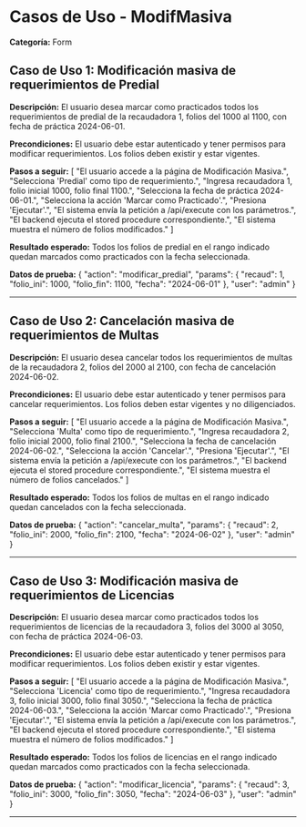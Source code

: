 # Casos de Uso - ModifMasiva

**Categoría:** Form

## Caso de Uso 1: Modificación masiva de requerimientos de Predial

**Descripción:** El usuario desea marcar como practicados todos los requerimientos de predial de la recaudadora 1, folios del 1000 al 1100, con fecha de práctica 2024-06-01.

**Precondiciones:**
El usuario debe estar autenticado y tener permisos para modificar requerimientos. Los folios deben existir y estar vigentes.

**Pasos a seguir:**
[
  "El usuario accede a la página de Modificación Masiva.",
  "Selecciona 'Predial' como tipo de requerimiento.",
  "Ingresa recaudadora 1, folio inicial 1000, folio final 1100.",
  "Selecciona la fecha de práctica 2024-06-01.",
  "Selecciona la acción 'Marcar como Practicado'.",
  "Presiona 'Ejecutar'.",
  "El sistema envía la petición a /api/execute con los parámetros.",
  "El backend ejecuta el stored procedure correspondiente.",
  "El sistema muestra el número de folios modificados."
]

**Resultado esperado:**
Todos los folios de predial en el rango indicado quedan marcados como practicados con la fecha seleccionada.

**Datos de prueba:**
{
  "action": "modificar_predial",
  "params": {
    "recaud": 1,
    "folio_ini": 1000,
    "folio_fin": 1100,
    "fecha": "2024-06-01"
  },
  "user": "admin"
}

---

## Caso de Uso 2: Cancelación masiva de requerimientos de Multas

**Descripción:** El usuario desea cancelar todos los requerimientos de multas de la recaudadora 2, folios del 2000 al 2100, con fecha de cancelación 2024-06-02.

**Precondiciones:**
El usuario debe estar autenticado y tener permisos para cancelar requerimientos. Los folios deben estar vigentes y no diligenciados.

**Pasos a seguir:**
[
  "El usuario accede a la página de Modificación Masiva.",
  "Selecciona 'Multa' como tipo de requerimiento.",
  "Ingresa recaudadora 2, folio inicial 2000, folio final 2100.",
  "Selecciona la fecha de cancelación 2024-06-02.",
  "Selecciona la acción 'Cancelar'.",
  "Presiona 'Ejecutar'.",
  "El sistema envía la petición a /api/execute con los parámetros.",
  "El backend ejecuta el stored procedure correspondiente.",
  "El sistema muestra el número de folios cancelados."
]

**Resultado esperado:**
Todos los folios de multas en el rango indicado quedan cancelados con la fecha seleccionada.

**Datos de prueba:**
{
  "action": "cancelar_multa",
  "params": {
    "recaud": 2,
    "folio_ini": 2000,
    "folio_fin": 2100,
    "fecha": "2024-06-02"
  },
  "user": "admin"
}

---

## Caso de Uso 3: Modificación masiva de requerimientos de Licencias

**Descripción:** El usuario desea marcar como practicados todos los requerimientos de licencias de la recaudadora 3, folios del 3000 al 3050, con fecha de práctica 2024-06-03.

**Precondiciones:**
El usuario debe estar autenticado y tener permisos para modificar requerimientos. Los folios deben existir y estar vigentes.

**Pasos a seguir:**
[
  "El usuario accede a la página de Modificación Masiva.",
  "Selecciona 'Licencia' como tipo de requerimiento.",
  "Ingresa recaudadora 3, folio inicial 3000, folio final 3050.",
  "Selecciona la fecha de práctica 2024-06-03.",
  "Selecciona la acción 'Marcar como Practicado'.",
  "Presiona 'Ejecutar'.",
  "El sistema envía la petición a /api/execute con los parámetros.",
  "El backend ejecuta el stored procedure correspondiente.",
  "El sistema muestra el número de folios modificados."
]

**Resultado esperado:**
Todos los folios de licencias en el rango indicado quedan marcados como practicados con la fecha seleccionada.

**Datos de prueba:**
{
  "action": "modificar_licencia",
  "params": {
    "recaud": 3,
    "folio_ini": 3000,
    "folio_fin": 3050,
    "fecha": "2024-06-03"
  },
  "user": "admin"
}

---

